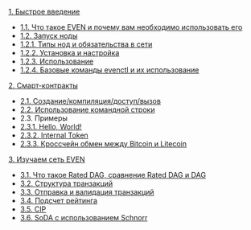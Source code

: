 [1. Быстрое введение](ru/fast_intro.md)
  - [1.1. Что такое EVEN и почему вам необходимо использовать его](ru/advantage.md)
  - [1.2. Запуск ноды](ru/run.md)
  - [1.2.1. Типы нод и обязательства в сети](ru/app0.md)
  - [1.2.2. Установка и настройка](ru/install.md)
  - [1.2.3. Использование](ru/usage.md)
  - [1.2.4. Базовые команды evenctl и их использование](ru/evenctl.md)
  
[2. Смарт-контракты](ru/smart_contracts.md)
  - [2.1. Создание/компиляция/доступ/вызов](ru/smart_contracts_manage.md)
  - [2.2. Использование командной строки](ru/smart_contracts_evenctl.md)
  - 2.3. Примеры
  - [2.3.1. Hello, World!]()
  - [2.3.2. Internal Token]()
  - [2.3.3. Кроссчейн обмен между Bitcoin и Litecoin]()

[3. Изучаем сеть EVEN]()
  - [3.1. Что такое Rated DAG, сравнение Rated DAG и DAG](ru/rdag.md)
  - [3.2. Структура транзакций](ru/message.md)
  - [3.3. Отправка и валидация транзакций](ru/transactions.md)
  - [3.4. Подсчет рейтинга](ru/posn.md)
  - [3.5. CIP](ru/chain.md)
  - [3.6. SoDA с использованием Schnorr](ru/aggregate.md)



<!-- - [Использование IPFS](ru/ipfs.md)
- [Базовый протокол сети](ru/basic-protocol.md)
- [Расширенный протокол сети](ru/extended.md)
- Cообщения
  - [Общая структура](ru/message.md)
  - [Реализация](ru/transaction-implementation.md)
  - [Создание сети](ru/private-conn.md)
  - [Кросс-чейн обмен](ru/chain.md)
  - Алгоритмы
    - [Rated DAG, PoS<sup>n</sup>](ru/posn.md)
    - [Мультиподписи](ru/schnorr.md)
- Умные контракты
  - [Сравнение некоторых виртуальных машин](ru/vm-comparison.md)
  - [Итоги тестирования виртуальных машин](ru/vm-evaluation-results.md)
- [Памятка писателям](ru/howto.md) -->
